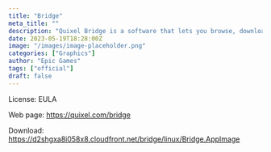 ```yaml
---
title: "Bridge"
meta_title: ""
description: "Quixel Bridge is a software that lets you browse, download, and export 3D assets from Megascans and MetaHumans libraries with one click"
date: 2023-05-19T18:28:00Z
image: "/images/image-placeholder.png"
categories: ["Graphics"]
author: "Epic Games"
tags: ["official"]
draft: false
---
```


License: EULA

Web page: https://quixel.com/bridge

Download: https://d2shgxa8i058x8.cloudfront.net/bridge/linux/Bridge.AppImage
